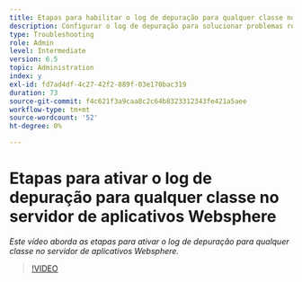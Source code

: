 ```yaml
---
title: Etapas para habilitar o log de depuração para qualquer classe no WebSphere Application Server
description: Configurar o log de depuração para solucionar problemas relacionados ao WebSphere Application Server
type: Troubleshooting
role: Admin
level: Intermediate
version: 6.5
topic: Administration
index: y
exl-id: fd7ad4df-4c27-42f2-889f-03e170bac319
duration: 73
source-git-commit: f4c621f3a9caa8c2c64b8323312343fe421a5aee
workflow-type: tm+mt
source-wordcount: '52'
ht-degree: 0%

---
```


# Etapas para ativar o log de depuração para qualquer classe no servidor de aplicativos Websphere

*Este vídeo aborda as etapas para ativar o log de depuração para qualquer classe no servidor de aplicativos Websphere.*

>[!VIDEO](https://video.tv.adobe.com/v/335523?quality=12&learn=on)
